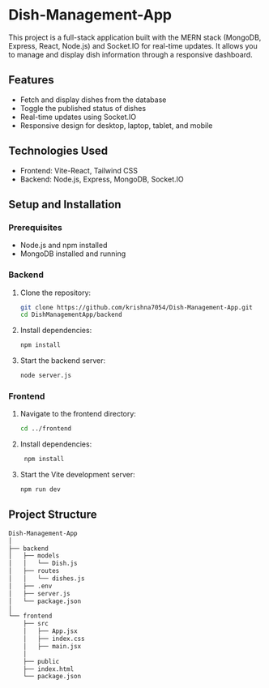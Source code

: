 # Dish-Management-App
This project is a full-stack application built with the MERN stack (MongoDB, Express, React, Node.js) and Socket.IO for real-time updates. It allows you to manage and display dish information through a responsive dashboard.

## Features
- Fetch and display dishes from the database
- Toggle the published status of dishes
- Real-time updates using Socket.IO
- Responsive design for desktop, laptop, tablet, and mobile
  
## Technologies Used
- Frontend: Vite-React, Tailwind CSS
- Backend: Node.js, Express, MongoDB, Socket.IO
  
## Setup and Installation
### Prerequisites
- Node.js and npm installed
- MongoDB installed and running
### Backend
1. Clone the repository:
   ```sh
   git clone https://github.com/krishna7054/Dish-Management-App.git
   cd DishManagementApp/backend
   ```
2. Install dependencies:
   ```sh
   npm install
   ```
3. Start the backend server:
   ```sh
   node server.js
   ```
### Frontend
1. Navigate to the frontend directory:
   ```sh
   cd ../frontend
   ```
2. Install dependencies:
   ```sh
    npm install
    ```
3. Start the Vite development server:
   ```sh
   npm run dev
   ```

## Project Structure
```sh
Dish-Management-App
│
├── backend
│   ├── models
│   │   └── Dish.js
│   ├── routes
│   │   └── dishes.js
│   ├── .env
│   ├── server.js
│   └── package.json
│
└── frontend
    ├── src
    │   ├── App.jsx
    │   ├── index.css
    │   ├── main.jsx
    │   
    ├── public
    ├── index.html
    └── package.json
```
